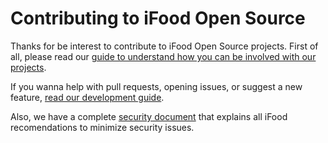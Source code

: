 # Contributing to iFood Open Source

Thanks for be interest to contribute to iFood Open Source projects. 
First of all, please read our [guide to understand how you can be involved with our projects](https://github.com/ifood/.github/blob/main/GET_INVOLVED.md).

If you wanna help with pull requests, opening issues, or suggest a new feature, [read our development guide](https://github.com/ifood/.github/blob/main/DEVELOPMENT.md).

Also, we have a complete [security document](https://github.com/ifood/.github/blob/main/SECURITY.md) that explains all iFood recomendations to minimize security issues. 
